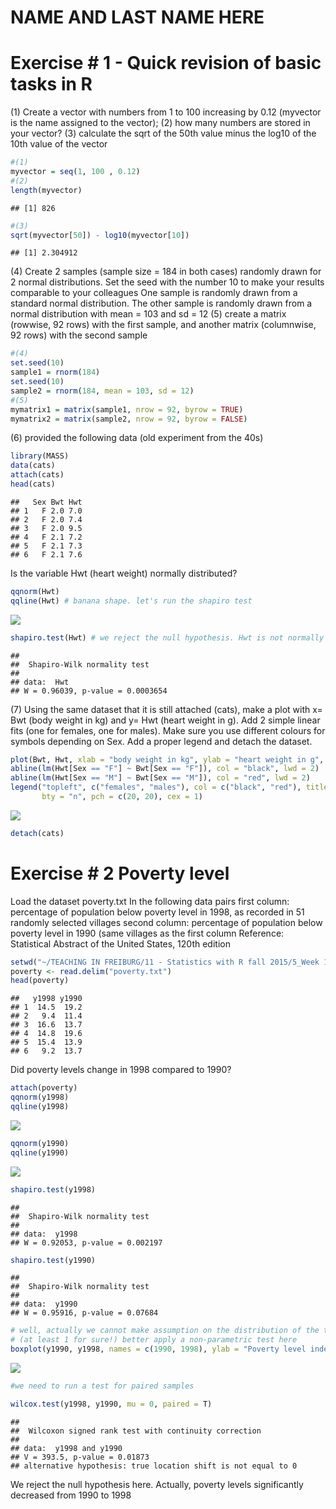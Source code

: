 # NAME AND LAST NAME HERE
# Exercise # 1 - Quick revision of basic tasks in R

(1) Create a vector with numbers from 1 to 100 increasing by 0.12 (myvector is the name assigned to the vector); 
(2) how many numbers are stored in your vector?
(3) calculate the sqrt of the 50th value minus the log10 of the 10th value of the vector


```r
#(1)
myvector = seq(1, 100 , 0.12)
#(2)
length(myvector)
```

```
## [1] 826
```

```r
#(3)
sqrt(myvector[50]) - log10(myvector[10])
```

```
## [1] 2.304912
```

(4) Create 2 samples (sample size = 184 in both cases) randomly drawn for 2 normal distributions. 
    Set the seed with the number 10 to make your results comparable to your colleagues
    One sample is randomly drawn from a standard normal distribution.
    The other sample is randomly drawn from a normal distribution with mean = 103 and sd = 12
(5) create a matrix (rowwise, 92 rows) with the first sample, and another matrix (columnwise, 92 rows) with the second sample


```r
#(4)
set.seed(10)
sample1 = rnorm(184)
set.seed(10)
sample2 = rnorm(184, mean = 103, sd = 12)
#(5)
mymatrix1 = matrix(sample1, nrow = 92, byrow = TRUE)
mymatrix2 = matrix(sample2, nrow = 92, byrow = FALSE)
```
(6) provided the following data (old experiment from the 40s)

```r
library(MASS)
data(cats)
attach(cats)
head(cats)
```

```
##   Sex Bwt Hwt
## 1   F 2.0 7.0
## 2   F 2.0 7.4
## 3   F 2.0 9.5
## 4   F 2.1 7.2
## 5   F 2.1 7.3
## 6   F 2.1 7.6
```
Is the variable Hwt (heart weight) normally distributed?

```r
qqnorm(Hwt)
qqline(Hwt) # banana shape. let's run the shapiro test
```

![](EXERCISES_ON_WEEK1_PART_I__WITH_SOLUTIONS_files/figure-html/unnamed-chunk-4-1.png) 

```r
shapiro.test(Hwt) # we reject the null hypothesis. Hwt is not normally distributed
```

```
## 
## 	Shapiro-Wilk normality test
## 
## data:  Hwt
## W = 0.96039, p-value = 0.0003654
```

(7) Using the same dataset that it is still attached (cats), make a plot with x= Bwt (body weight in kg) and y= Hwt (heart weight in g). 
Add 2 simple linear fits (one for females, one for males). Make sure you use different colours for symbols depending on Sex. Add a proper legend and detach the dataset.


```r
plot(Bwt, Hwt, xlab = "body weight in kg", ylab = "heart weight in g", col = Sex, pch = 20, cex = 2)
abline(lm(Hwt[Sex == "F"] ~ Bwt[Sex == "F"]), col = "black", lwd = 2)
abline(lm(Hwt[Sex == "M"] ~ Bwt[Sex == "M"]), col = "red", lwd = 2)
legend("topleft", c("females", "males"), col = c("black", "red"), title = "Sex",
       bty = "n", pch = c(20, 20), cex = 1)
```

![](EXERCISES_ON_WEEK1_PART_I__WITH_SOLUTIONS_files/figure-html/unnamed-chunk-5-1.png) 

```r
detach(cats)
```



# Exercise # 2 Poverty level
Load the dataset poverty.txt
In the following data pairs
first column: percentage of population below poverty level in 1998, as recorded in 51 randomly selected villages
second column: percentage of population below poverty level in 1990 (same villages as the first column
Reference: Statistical Abstract of the United States, 120th edition


```r
setwd("~/TEACHING IN FREIBURG/11 - Statistics with R fall 2015/5_Week 1 wrap-up/raw data")
poverty <- read.delim("poverty.txt")
head(poverty)
```

```
##   y1998 y1990
## 1  14.5  19.2
## 2   9.4  11.4
## 3  16.6  13.7
## 4  14.8  19.6
## 5  15.4  13.9
## 6   9.2  13.7
```

Did poverty levels change in 1998 compared to 1990?


```r
attach(poverty)
qqnorm(y1998)
qqline(y1998)
```

![](EXERCISES_ON_WEEK1_PART_I__WITH_SOLUTIONS_files/figure-html/unnamed-chunk-7-1.png) 

```r
qqnorm(y1990)
qqline(y1990)
```

![](EXERCISES_ON_WEEK1_PART_I__WITH_SOLUTIONS_files/figure-html/unnamed-chunk-7-2.png) 

```r
shapiro.test(y1998)
```

```
## 
## 	Shapiro-Wilk normality test
## 
## data:  y1998
## W = 0.92053, p-value = 0.002197
```

```r
shapiro.test(y1990)
```

```
## 
## 	Shapiro-Wilk normality test
## 
## data:  y1990
## W = 0.95916, p-value = 0.07684
```

```r
# well, actually we cannot make assumption on the distribution of the two populations, they are not normally distributed
# (at least 1 for sure!) better apply a non-parametric test here
boxplot(y1990, y1998, names = c(1990, 1998), ylab = "Poverty level index (poor people / 100 inhabitants)", cex.lab = 0.8)
```

![](EXERCISES_ON_WEEK1_PART_I__WITH_SOLUTIONS_files/figure-html/unnamed-chunk-7-3.png) 

```r
#we need to run a test for paired samples

wilcox.test(y1998, y1990, mu = 0, paired = T)
```

```
## 
## 	Wilcoxon signed rank test with continuity correction
## 
## data:  y1998 and y1990
## V = 393.5, p-value = 0.01873
## alternative hypothesis: true location shift is not equal to 0
```
We reject the null hypothesis here. Actually, poverty levels significantly decreased from 1990 to 1998





